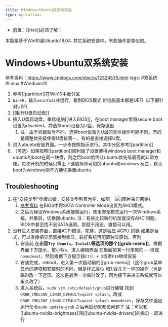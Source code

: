 ```yaml
---
title: Windows+Ubuntu双系统安装
type: operations
---
```

- 前置：[[risk]]必须了解！

本篇是基于Win10装Ubuntu18.04. 其它系统安装中，有些操作是类似的。
# Windows+Ubuntu双系统安装

参考资料：https://www.cnblogs.com/xlpc/p/12324535.html
tags: #双系统 #Linux #Windows10

1. 参考[[partition]]在Win10中重分区
2. `Win+R`，输入`msinfo32`并运行，看到BIOS模式
   新电脑基本都是UEFI. 以下都针对UEFI
3. [[制作U盘启动盘]]
4. 插入U盘启动盘，重启电脑[[进入BIOS]]，在boot manager里将secure boot设置为disabled，并选择boot设备为U盘，保存退出
   1. 注：由于机器型号不同，选择boot设备为U盘的具体操作可能不同。有的是调整优先级使得U盘排第一，有的是直接选择U盘。
5. 进入ubuntu安装界面。一步步按照指示进行。其中分区参考[[partition]]
6. （可选）如果按照[[partition]]顺利做了设置使得windows boot manager和ubuntu的boot在同一块盘，则之后boot始终让ubuntu优先级最高就非常方便。每次开机的时候只需上下键选择即可切换ubuntu和windows
反之，默认boot为windows则不方便切换至ubuntu
## Troubleshooting
1. 在“安装类型”步骤出错：安装类型列表为空，如图。
   ![](./installation-type.jpg)(图片来自网络)
   1. [参考资料](https://blog.csdn.net/weixin_43644231/article/details/105944192)
在BIOS中将SATA Controller Mode设置为AHCI模式。
   2. 之后为保证Windows系统能够运行，使用安全模式运行一次Windows系统，并重启，切换回ubuntu.
注：有些比较新的机型就没有AHCI问题。BIOS中甚至找不到SATA选项。那就不用设，直接可以用。
2. 没有进入安装界面，直接ACPI错误，花屏。这是独显 #GPU 的锅
   如果是台式，可以直接把显示器接到集显，装好系统再配置独显驱动。否则
   1. 安装前
      在**出现`Try Ubuntu`，`Install`等选项的那个[[grub-menu]]**，根据界面下方提示，按小写`e`，进入编辑界面
      在里面把某一行末尾的`---`改成`nomodeset`，然后根据下方提示按`Ctrl + X`或者`F10`继续安装
   2. 安装完成，reboot，进入第一次启动前的[[grub-menu]]（这个grub菜单显示的选项和安装时的不同，但是样式类似
   和1.做几乎一样的操作（也是临时改一下选项。这次是最后一次临时改了，因为接下来进去系统就可以永久改了）
   3. 进入系统后，`sudo vim /etc/default/grub`进行编辑
      找到`GRUB_CMDLINE_LINUX_DEFAULT=quiet splash`，改成`GRUB_CMDLINE_LINUX_DEFAULT=quiet splash nomodeset`，保存文件退出
      运行命令`sudo update-grub`
      之后再启动就都没问题了
      注：可以和[[ubuntu-nvidia-brightness]]和[[ubuntu-nvidia-drivers]]的重启一起进行